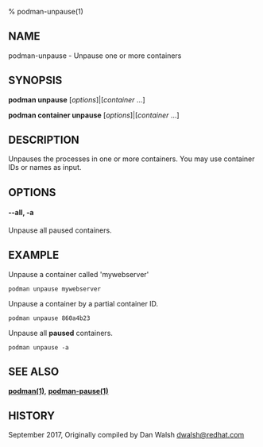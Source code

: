 % podman-unpause(1)

## NAME
podman\-unpause - Unpause one or more containers

## SYNOPSIS
**podman unpause** [*options*]|[*container* ...]

**podman container unpause** [*options*]|[*container* ...]

## DESCRIPTION
Unpauses the processes in one or more containers.  You may use container IDs or names as input.

## OPTIONS

#### **--all**, **-a**

Unpause all paused containers.

## EXAMPLE

Unpause a container called 'mywebserver'
```
podman unpause mywebserver
```

Unpause a container by a partial container ID.
```
podman unpause 860a4b23
```

Unpause all **paused** containers.
```
podman unpause -a
```

## SEE ALSO
**[podman(1)](podman.1.md)**, **[podman-pause(1)](podman-pause.1.md)**

## HISTORY
September 2017, Originally compiled by Dan Walsh <dwalsh@redhat.com>
